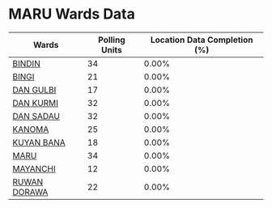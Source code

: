 
# MARU Wards Data

| Wards | Polling Units | Location Data Completion (%) |
| ---- | ----- | ------- |
| [BINDIN](./wards/19595-bindin) | 34 | 0.00% |
| [BINGI](./wards/19596-bingi) | 21 | 0.00% |
| [DAN GULBI](./wards/19597-dan-gulbi) | 17 | 0.00% |
| [DAN KURMI](./wards/19598-dan-kurmi) | 32 | 0.00% |
| [DAN SADAU](./wards/19599-dan-sadau) | 32 | 0.00% |
| [KANOMA](./wards/19600-kanoma) | 25 | 0.00% |
| [KUYAN BANA](./wards/19601-kuyan-bana) | 18 | 0.00% |
| [MARU](./wards/19602-maru) | 34 | 0.00% |
| [MAYANCHI](./wards/19603-mayanchi) | 12 | 0.00% |
| [RUWAN DORAWA](./wards/19604-ruwan-dorawa) | 22 | 0.00% |




